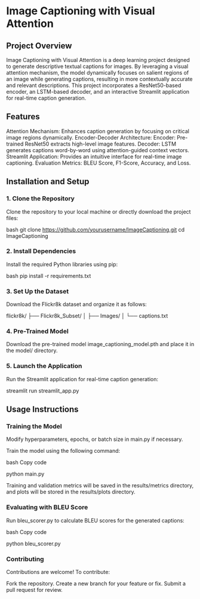 # Image Captioning with Visual Attention


## Project Overview


Image Captioning with Visual Attention is a deep learning project designed to generate descriptive textual captions for images. By leveraging a visual attention mechanism, the model dynamically focuses on salient regions of an image while generating captions, resulting in more contextually accurate and relevant descriptions. This project incorporates a ResNet50-based encoder, an LSTM-based decoder, and an interactive Streamlit application for real-time caption generation.


## Features

Attention Mechanism: Enhances caption generation by focusing on critical image regions dynamically.
Encoder-Decoder Architecture:
Encoder: Pre-trained ResNet50 extracts high-level image features.
Decoder: LSTM generates captions word-by-word using attention-guided context vectors.
Streamlit Application: Provides an intuitive interface for real-time image captioning.
Evaluation Metrics: BLEU Score, F1-Score, Accuracy, and Loss.


## Installation and Setup

### 1. Clone the Repository

Clone the repository to your local machine or directly download the project files:

bash
git clone https://github.com/yourusername/ImageCaptioning.git
cd ImageCaptioning


### 2. Install Dependencies

Install the required Python libraries using pip:

bash
pip install -r requirements.txt

### 3. Set Up the Dataset

Download the Flickr8k dataset and organize it as follows:

flickr8k/
├── Flickr8k_Subset/
│   ├── Images/
│   └── captions.txt

### 4. Pre-Trained Model

Download the pre-trained model image_captioning_model.pth and place it in the model/ directory.

### 5. Launch the Application
Run the Streamlit application for real-time caption generation:

streamlit run streamlit_app.py

## Usage Instructions

### Training the Model

Modify hyperparameters, epochs, or batch size in main.py if necessary.

Train the model using the following command:

bash
Copy code

python main.py

Training and validation metrics will be saved in the results/metrics directory, and plots will be stored in the results/plots directory.

### Evaluating with BLEU Score

Run bleu_scorer.py to calculate BLEU scores for the generated captions:

bash
Copy code

python bleu_scorer.py

### Contributing

Contributions are welcome! To contribute:

Fork the repository.
Create a new branch for your feature or fix.
Submit a pull request for review.











